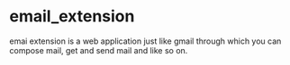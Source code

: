 # email_extension
emai extension is a web application just like gmail through which you can compose mail, get and send mail and like so on.
